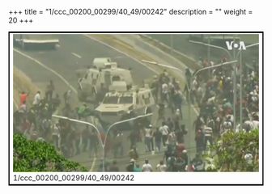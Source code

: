 +++
title = "1/ccc_00200_00299/40_49/00242"
description = ""
weight = 20
+++

<table style="border:2px solid black;max-width:800px;max-height:800px;" 
><tr><td>
<img class="center-fit-jpg"
src="/jpg_/aaa_20190430_NxaOmWaI8sI_00241.jpg">
1/ccc_00200_00299/40_49/00242
</img></td></tr></table>
